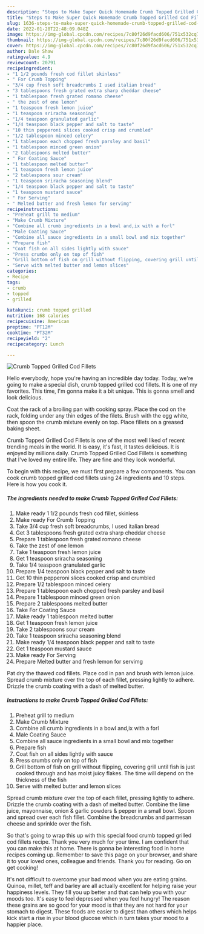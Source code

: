 ```yaml
---
description: "Steps to Make Super Quick Homemade Crumb Topped Grilled Cod Fillets"
title: "Steps to Make Super Quick Homemade Crumb Topped Grilled Cod Fillets"
slug: 1636-steps-to-make-super-quick-homemade-crumb-topped-grilled-cod-fillets
date: 2022-01-28T22:48:09.048Z
image: https://img-global.cpcdn.com/recipes/7c80f26d9facd606/751x532cq70/crumb-topped-grilled-cod-fillets-recipe-main-photo.jpg
thumbnail: https://img-global.cpcdn.com/recipes/7c80f26d9facd606/751x532cq70/crumb-topped-grilled-cod-fillets-recipe-main-photo.jpg
cover: https://img-global.cpcdn.com/recipes/7c80f26d9facd606/751x532cq70/crumb-topped-grilled-cod-fillets-recipe-main-photo.jpg
author: Dale Shaw
ratingvalue: 4.9
reviewcount: 20791
recipeingredient:
- "1 1/2 pounds fresh cod fillet skinless"
- " For Crumb Topping"
- "3/4 cup fresh soft breadcrumbs I used italian bread"
- "3 tablespoons fresh grated extra sharp cheddar cheese"
- "1 tablespoon fresh grated romano cheese"
- " the zest of one lemon"
- "1 teaspoon fresh lemon juice"
- "1 teaspoon sriracha seasoning"
- "1/4 teaspoon granulated garlic"
- "1/4 teaspoon black pepper and salt to taste"
- "10 thin pepperoni slices cooked crisp and crumbled"
- "1/2 tablespoon minced celery"
- "1 tablespoon each chopped fresh parsley and basil"
- "1 tablespoon minced green onion"
- "2 tablespoons melted butter"
- " For Coating Sauce"
- "1 tablespoon melted butter"
- "1 teaspoon fresh lemon juice"
- "2 tablespoons sour cream"
- "1 teaspoon sriracha seasoning blend"
- "1/4 teaspoon black pepper and salt to taste"
- "1 teaspoon mustard sauce"
- " For Serving"
- " Melted butter and fresh lemon for servimg"
recipeinstructions:
- "Preheat grill to medium"
- "Make Crumb Mixture"
- "Combine all crumb ingredients in a bowl and,ix with a forl"
- "Male Coating Sauce"
- "Combine all sauce ingredients in a small bowl and mix together"
- "Prepare fish"
- "Coat fish on all sides lightly with sauce"
- "Press crumbs only on top of fish"
- "Grill bottom of fish on grill without flipping, covering grill until fish is just cooked through and has moist juicy flakes. The time will depend on the thickness of the fish"
- "Serve with melted butter and lemon slices"
categories:
- Recipe
tags:
- crumb
- topped
- grilled

katakunci: crumb topped grilled 
nutrition: 168 calories
recipecuisine: American
preptime: "PT12M"
cooktime: "PT32M"
recipeyield: "2"
recipecategory: Lunch

---
```



![Crumb Topped Grilled Cod Fillets](https://img-global.cpcdn.com/recipes/7c80f26d9facd606/751x532cq70/crumb-topped-grilled-cod-fillets-recipe-main-photo.jpg)

Hello everybody, hope you're having an incredible day today. Today, we're going to make a special dish, crumb topped grilled cod fillets. It is one of my favorites. This time, I'm gonna make it a bit unique. This is gonna smell and look delicious.

Coat the rack of a broiling pan with cooking spray. Place the cod on the rack, folding under any thin edges of the filets. Brush with the egg white, then spoon the crumb mixture evenly on top. Place fillets on a greased baking sheet.

Crumb Topped Grilled Cod Fillets is one of the most well liked of recent trending meals in the world. It is easy, it's fast, it tastes delicious. It is enjoyed by millions daily. Crumb Topped Grilled Cod Fillets is something that I've loved my entire life. They are fine and they look wonderful.


To begin with this recipe, we must first prepare a few components. You can cook crumb topped grilled cod fillets using 24 ingredients and 10 steps. Here is how you cook it.

<!--inarticleads1-->

##### The ingredients needed to make Crumb Topped Grilled Cod Fillets:

1. Make ready 1 1/2 pounds fresh cod fillet, skinless
1. Make ready  For Crumb Topping
1. Take 3/4 cup fresh soft breadcrumbs, I used italian bread
1. Get 3 tablespoons fresh grated extra sharp cheddar cheese
1. Prepare 1 tablespoon fresh grated romano cheese
1. Take  the zest of one lemon
1. Take 1 teaspoon fresh lemon juice
1. Get 1 teaspoon sriracha seasoning
1. Take 1/4 teaspoon granulated garlic
1. Prepare 1/4 teaspoon black pepper and salt to taste
1. Get 10 thin pepperoni slices cooked crisp and crumbled
1. Prepare 1/2 tablespoon minced celery
1. Prepare 1 tablespoon each chopped fresh parsley and basil
1. Prepare 1 tablespoon minced green onion
1. Prepare 2 tablespoons melted butter
1. Take  For Coating Sauce
1. Make ready 1 tablespoon melted butter
1. Get 1 teaspoon fresh lemon juice
1. Take 2 tablespoons sour cream
1. Take 1 teaspoon sriracha seasoning blend
1. Make ready 1/4 teaspoon black pepper and salt to taste
1. Get 1 teaspoon mustard sauce
1. Make ready  For Serving
1. Prepare  Melted butter and fresh lemon for servimg


Pat dry the thawed cod fillets. Place cod in pan and brush with lemon juice. Spread crumb mixture over the top of each fillet, pressing lightly to adhere. Drizzle the crumb coating with a dash of melted butter. 

<!--inarticleads2-->

##### Instructions to make Crumb Topped Grilled Cod Fillets:

1. Preheat grill to medium
1. Make Crumb Mixture
1. Combine all crumb ingredients in a bowl and,ix with a forl
1. Male Coating Sauce
1. Combine all sauce ingredients in a small bowl and mix together
1. Prepare fish
1. Coat fish on all sides lightly with sauce
1. Press crumbs only on top of fish
1. Grill bottom of fish on grill without flipping, covering grill until fish is just cooked through and has moist juicy flakes. The time will depend on the thickness of the fish
1. Serve with melted butter and lemon slices


Spread crumb mixture over the top of each fillet, pressing lightly to adhere. Drizzle the crumb coating with a dash of melted butter. Combine the lime juice, mayonnaise, onion &amp; garlic powders &amp; pepper in a small bowl. Spoon and spread over each fish fillet. Combine the breadcrumbs and parmesan cheese and sprinkle over the fish. 

So that's going to wrap this up with this special food crumb topped grilled cod fillets recipe. Thank you very much for your time. I am confident that you can make this at home. There is gonna be interesting food in home recipes coming up. Remember to save this page on your browser, and share it to your loved ones, colleague and friends. Thank you for reading. Go on get cooking!

It's not difficult to overcome your bad mood when you are eating grains. Quinoa, millet, teff and barley are all actually excellent for helping raise your happiness levels. They fill you up better and that can help you with your moods too. It's easy to feel depressed when you feel hungry! The reason these grains are so good for your mood is that they are not hard for your stomach to digest. These foods are easier to digest than others which helps kick start a rise in your blood glucose which in turn takes your mood to a happier place.
